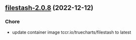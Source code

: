 

## [filestash-2.0.8](https://github.com/truecharts/charts/compare/filestash-2.0.7...filestash-2.0.8) (2022-12-12)

### Chore

- update container image tccr.io/truecharts/filestash to latest
  
  